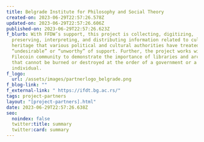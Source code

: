 ```yaml
---
title: Belgrade Institute for Philosophy and Social Theory
created-on: 2023-06-29T22:57:26.578Z
updated-on: 2023-06-29T22:57:26.606Z
published-on: 2023-06-29T22:57:26.623Z
f_blurb: With FFDW’s support, this project is collecting, digitizing,
  preserving, interpreting, and distributing information related to cultural
  heritage that various political and cultural authorities have treated as
  “undesirable” or “unworthy” of support. Further, the project works with the
  Filecoin community to demonstrate the importance of libraries and archives
  that cannot be burned or destroyed at the order of a government or a single
  individual.
f_logo:
  url: /assets/images/partnerlogo_belgrade.png
f_blog-link: ""
f_external-link: " https://ifdt.bg.ac.rs/"
tags: project-partners
layout: "[project-partners].html"
date: 2023-06-29T22:57:26.638Z
seo:
  noindex: false
  twitter:title: summary
  twitter:card: summary
---
```

